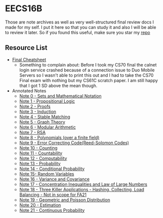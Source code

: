 # EECS16B

Those are note archives as well as very well-structured final review docs I made for my self. I put it here so that you can study it and also I will be able to review it later. So if you found this useful, make sure you star my [repo](https://github.com/ToiletCommander/Opensourced-Study-Notes-Berkeley)

## Resource List

- [Final Cheatsheet](Annotated/20211214%20Final%20Cheatsheet.pdf)
  - Something to complain about: Before I took my CS70 final the calnet login service crashed because of a connection issue to Duo Mobile Servers so I wasn't able to print this out and I had to take the CS70 Final exam with nothing but my CS61C scratch paper. I am still happy that I got 1 SD above the mean though.
- Annotated Notes
  - [Note 0 - Sets and Mathematical Notation](Annotated/20210826%20n0%20Sets%20and%20Math%20Notation.pdf)
  - [Note 1 - Propositional Logic](Annotated/20210826%20n1%20Propostion%20Logic.pdf)
  - [Note 2 - Proofs](Annotated/20210831%20n2%20proof.pdf)
  - [Note 3 - Induction](Annotated/20210902%20n3%20induction.pdf)
  - [Note 4 - Stable Matching](Annotated/20210908%20Note4%20Stable%20Matching.pdf)
  - [Note 5 - Graph Theory](Annotated/20210909%20note5%20Graph%20Theory.pdf)
  - [Note 6 - Modular Arithmetic](Annotated/20210916%20Note6%20Modular%20Arithmetic.pdf)
  - [Note 7 - RSA](Annotated/20210921%20note7%20RSA.pdf)
  - [Note 8 - Polynomials (over a finite field)](Annotated/20210923%20note8%20Polynomials.pdf)
  - [Note 9 - Error Correcting Code(Reed-Solomon Codes)](Annotated/20210929%20note9%20Error%20Correcting%20Codes.pdf)
  - [Note 10 - Counting](Annotated/20211004%20note10%20Counting.pdf)
  - [Note 11 - Countability](Annotated/20211010%20n11%20Countability.pdf)
  - [Note 12 - Computability](Annotated/20211014%20note12%20Computability.pdf)
  - [Note 13 - Probability](Annotated/20211018%20n13%20Intro%20to%20Discrete%20Probability.pdf)
  - [Note 14 - Conditional Probability](Annotated/20211020%20n14%20Conditional%20Probability.pdf)
  - [Note 15- Random Variables](Annotated/20211118%20n15%20Random%20Variables%20and%20Distribution.pdf)
  - [Note 16 - Variance and Covariance](Annotated/20211123%20n16%20Variance%20and%20DPF.pdf)
  - [Note 17 - Concentration Inequalities and Law of Large Numbers](Annotated/20211123%20n17%20Concentration%20Inequalities%20and%20Law%20of%20Large%20Numbers.pdf)
  - [Note 18 - Three Killer Applications - Hashing, Collecting, Load Balancing - Not in scope for FA21](Annotated/20211116%20n18%20Hashing,%20Collecting,%20Load%20Balancing.pdf)
  - [Note 19 - Geometric and Poisson Distribution](Annotated/20211123%20n19%20Geometric%20and%20Poisson%20Distribution.pdf)
  - [Note 20 - Estimation](Annotated/20211123%20n20%20Estimation.pdf)
  - [Note 21 - Continuous Probability](Annotated/20211123%20n21%20Continuous%20Probability%20Distributions.pdf)